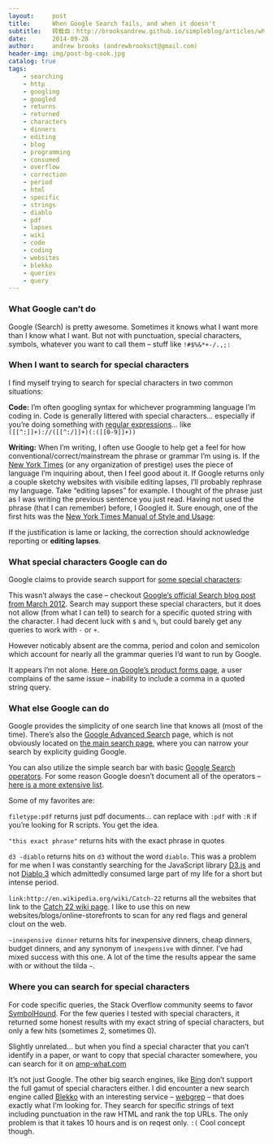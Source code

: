 ```yaml
---
layout:     post
title:      When Google Search fails, and when it doesn't
subtitle:   转载自：http://brooksandrew.github.io/simpleblog/articles/when-google-fails/
date:       2014-09-28
author:     andrew brooks (andrewbrooksct@gmail.com)
header-img: img/post-bg-cook.jpg
catalog: true
tags:
    - searching
    - http
    - googling
    - googled
    - returns
    - returned
    - characters
    - dinners
    - editing
    - blog
    - programming
    - consumed
    - overflow
    - correction
    - period
    - html
    - specific
    - strings
    - diablo
    - pdf
    - lapses
    - wiki
    - code
    - coding
    - websites
    - blekko
    - queries
    - query
---
```


### What Google can’t do

Google (Search) is pretty awesome. Sometimes it knows what I want more than I know what I want. But not with punctuation, special characters, symbols, whatever you want to call them – stuff like `!#$%&*+-/.,;:`

### When I want to search for special characters

I find myself trying to search for special characters in two common situations:


**Code:** I’m often googling syntax for whichever programming language I’m coding in. Code is generally littered with special characters… especially if you’re doing something with [regular expressions](http://en.wikipedia.org/wiki/Regular_expression)… like `([[^:]]+)://([[^:/]]+)(:([[0-9]]+))`


**Writing:** When I’m writing, I often use Google to help get a feel for how conventional/correct/mainstream the phrase or grammar I’m using is. If the [New York Times](http://www.nytimes.com/) (or any organization of prestige) uses the piece of language I’m inquiring about, then I feel good about it. If Google returns only a couple sketchy websites with visibile editing lapses, I’ll probably rephrase my language. Take “editing lapses” for example. I thought of the phrase just as I was writing the previous sentence you just read. Having not used the phrase (that I can remember) before, I Googled it. Sure enough, one of the first hits was the [New York Times Manual of Style and Usage](http://books.google.com/books?id=CnwIVkAQgFwC&pg=PA85&lpg=PA85&dq=%22editing+lapse%22&source=bl&ots=xmq938KI5G&sig=6EAvhXLUvJ0hN7ERVdHvuA6kKg4&hl=en&sa=X&ei=0MwkVM_kINiiyAS7_oD4Cw&ved=0CD8Q6AEwBg#v=onepage&q=%22editing%20lapse%22&f=false):


> 
If the justification is lame or lacking, the correction should acknowledge reporting or **editing lapses**.


### What special characters Google can do

Google claims to provide search support for [some special characters](https://support.google.com/websearch/answer/2466433):

This wasn’t always the case – checkout [Google’s official Search blog post from March 2012](http://insidesearch.blogspot.com/2012/04/search-quality-highlights-50-changes.html). Search may support these special characters, but it does not allow (from what I can tell) to search for a specific quoted string with the character. I had decent luck with `$` and `%`, but could barely get any queries to work with `-` or `+`.

However noticably absent are the comma, period and colon and semicolon which account for nearly all the grammar queries I’d want to run by Google.

It appears I’m not alone. [Here on Google’s product forms page](https://productforums.google.com/forum#!topic/websearch/JJZ35b1ShFg), a user complains of the same issue – inability to include a comma in a quoted string query.

### What else Google can do

Google provides the simplicity of one search line that knows all (most of the time). There’s also the [Google Advanced Search](https://www.google.com/advanced_search) page, which is not obviously located on [the main search page](http://google.com/.), where you can narrow your search by explicity guiding Google.

You can also utilize the simple search bar with basic [Google Search operators](https://support.google.com/websearch/answer/136861?hl=en). For some reason Google doesn’t document all of the operators – [here is a more extensive list](http://www.googleguide.com/advanced_operators_reference.html).

Some of my favorites are:


`filetype:pdf` returns just pdf documents… can replace with `:pdf` with `:R` if you’re looking for R scripts. You get the idea.


`"this exact phrase"` returns hits with the exact phrase in quotes


`d3 -diablo` returns hits on `d3` without the word `diablo`. This was a problem for me when I was constantly searching for the JavaScript library [D3.js](http://d3js.org/) and not [Diablo 3](http://us.battle.net/d3/en) which admittedly consumed large part of my life for a short but intense period.


`link:http://en.wikipedia.org/wiki/Catch-22` returns all the websites that link to the [Catch 22 wiki page](http://en.wikipedia.org/wiki/Catch-22). I like to use this on new websites/blogs/online-storefronts to scan for any red flags and general clout on the web.


`~inexpensive dinner` returns hits for inexpensive dinners, cheap dinners, budget dinners, and any synonym of `inexpensive` with dinner. I’ve had mixed success with this one. A lot of the time the results appear the same with or without the tilda `~`.


### Where you can search for special characters

For code specific queries, the Stack Overflow community seems to favor [SymbolHound](http://symbolhound.com/). For the few queries I tested with special characters, it returned some honest results with my exact string of special characters, but only a few hits (sometimes 2, sometimes 0).

Slightly unrelated… but when you find a special character that you can’t identify in a paper, or want to copy that special character somewhere, you can search for it on [amp-what.com](http://www.amp-what.com/unicode/search)

It’s not just Google. The other big search engines, like [Bing](http://bing.com/.) don’t support the full gamut of special characters either. I did encounter a new search engine called [Blekko](http://blekko.com/.) with an interesting service – [webgrep](https://blekko.com/webgrep) – that does exactly what I’m looking for. They search for specific strings of text including punctuation in the raw HTML and rank the top URLs. The only problem is that it takes 10 hours and is on reqest only. `:(` Cool concept though.
